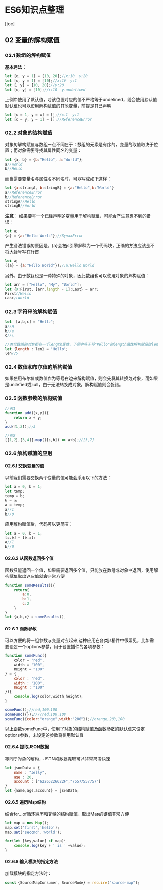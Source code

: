 # ES6知识点整理

[toc]

## 02 变量的解构赋值

### 02.1 数组的解构赋值

**基本用法：**

```javascript
let [x, y = 1] = [10, 20];//x:10  y:20
let [x, y = 1] = [10];//x:10  y:1
let [, y] = [10, 20];//y:20
let [x, y] = [10];//x:10  y:undefined
```

上例中使用了默认值，若该位置对应的值不严格等于undefined，则会使用默认值
默认值也可以使用解构赋值的其他变量，前提是其已声明

```javascript
let [x = 1, y = x] = [];//x:1  y:1
let [x = y, y = 1] = [];//ReferenceError
```

### 02.2 对象的结构赋值

对象的解构赋值与数组一点不同在于：数组的元素是有序的，变量的取值取决于位置；而对象需要寻找其属性同名的变量：

```javascript
let {a, b} = {b:"Hello", a:"World"};
a//World
b//Hello
```

而当需要变量名与属性名不同名时，可以写成如下这样：

```javascript
let {a:stringA, b:stringB} = {a:"Hello",b:"World"}
a//ReferenceError
b//ReferenceError
stringA//Hello
stringB//World
```

**注意：**
如果要将一个已经声明的变量用于解构赋值，可能会产生意想不到的错误：

```javascript
let a;
{a} = {a:"Hello World"};//SynaxError
```

产生语法错误的原因是，{a}会被js引擎解释为一个代码块，正确的方法应该是不将大括号写在行首

```javascript
let a;
({a} = {a:"Hello World"});//a:Hello World
```

另外，由于数组也是一种特殊的对象，因此数组也可以使用对象的解构赋值：

```javascript
let arr = ["Hello", "My", "World"];
let {0:First, [arr.length - 1]:Last} = arr;
First//Hello
Last//World
```

### 02.3 字符串的解构赋值

```javascript
let  [a,b,c] = "Hello";
a//H
b//e
c//l

//类似数组的对象都有一个length属性，下例中等于将"Hello"的length属性解构赋值给len
let {length : len} = "Hello";
len//5
```

### 02.4 数值和布尔值的解构赋值

如果使用布尔值或数值作为等号右边来解构赋值，则会先将其转换为对象，而如果是undefied或null，由于无法转换成对象，解构赋值则会报错。

### 02.5 函数参数的解构赋值

```javascript
//例1
function add([x,y]){
    return x + y;
}
add([1,2]);//3

//例2
[[1,2],[3,4]].map(([a,b]) => a+b);//[3,7]
```

### 02.6 解构赋值的应用

#### 02.6.1 交换变量的值

以前我们需要交换两个变量的值可能会采用以下的方法：

```javascript
let a = 0, b = 1;
let temp;
temp = b;
b = a;
a = temp;
a//1
b//0
```

应用解构赋值后，代码可以更简洁：

```javascript
let a = 0, b = 1;
[a,b] = [b,a];
a//1
b//0
```

#### 02.6.2 从函数返回多个值

函数只能返回一个值，如果需要返回多个值，只能放在数组或对象中返回，使用解构赋值取出这些值就会非常方便

```javascript
function someResults(){
    return{
        a:0,
        b:1,
        c:2
    }
}
let {a,b,c} = someResults();
```

#### 02.6.3 函数参数

可以方便的将一组参数与变量对应起来,这种应用在各类js插件中很常见，比如需要设定一个options参数，用于设置插件的各项参数：

```javascript
function someFunc({
    color = "red",
    width = "100",
    height = "100"
} = {
    color : "red",
    width : "100",
    height : "100"
}){
    console.log(color,width,height);
}

someFunc();//red,100,100
someFunc({});////red,100,100
someFunc({color:"orange",width:"200"});//orange,200,100
```

以上函数someFunc中，使用了对象的结构赋值及函数参数的默认值来设定options参数，未设定的参数将使用默认值

#### 02.6.4 提取JSON数据

等同于对象的解构，JSON的数据提取可以非常简洁快速

```javascript
let jsonData = {
    name : "Jelly",
    age : 20,
    account : ["622662266226","75577557757"]
}
let {name,age,account} = jsonData;
```

#### 02.6.5 遍历Map结构

结合for...of循环遍历和变量的结构赋值，取出Map的键值非常方便

```javascript
let map = new Map();
map.set('first','hello');
map.set('second','world');

for(let [key,value] of map){
    console.log(key + ' is ' +value);
}
```

#### 02.6.6 输入模块的指定方法

加载模块的指定方法时：

```javascript
const {SourceMapConsumer, SourceNode} = require("source-map");
```
